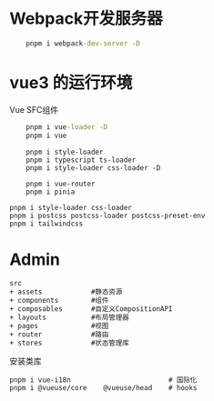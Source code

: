 # Webpack开发服务器


```cmd
    pnpm i webpack-dev-server -D
```

# vue3 的运行环境

Vue SFC组件

```cmd
    pnpm i vue-loader -D
    pnpm i vue
```


```
    pnpm i style-loader
    pnpm i typescript ts-loader
    pnpm i style-loader css-loader -D
```


```
    pnpm i vue-router
    pnpm i pinia
```


```
pnpm i style-loader css-loader
pnpm i postcss postcss-loader postcss-preset-env
pnpm i tailwindcss
```

# Admin


```cmd
src
+ assets            #静态资源
+ components        #组件
+ composables       #自定义CompositionAPI
+ layouts           #布局管理器
+ pages             #视图
+ router            #路由
+ stores            #状态管理库

```

安装类库

```
pnpm i vue-i18n                        # 国际化
pnpm i @vueuse/core    @vueuse/head    # hooks
```
